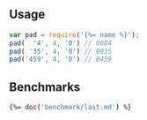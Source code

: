 ## Usage

```js
var pad = require('{%= name %}');
pad(  '4', 4, '0') // 0004
pad( '35', 4, '0') // 0035
pad('459', 4, '0') // 0459
```

## Benchmarks

```sh
{%= doc('benchmark/last.md') %}
```